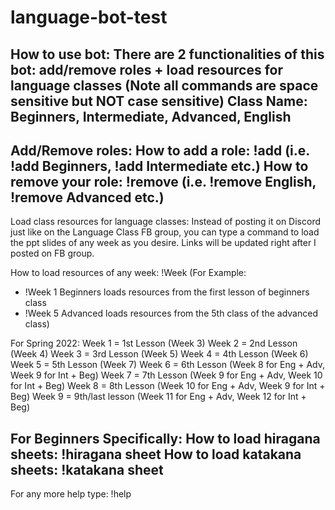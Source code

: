 # language-bot-test
How to use bot: 
There are 2 functionalities of this bot: add/remove roles + load resources for language classes
(Note all commands are space sensitive but NOT case sensitive)
Class Name: Beginners, Intermediate, Advanced, English
----------------------------------------------------------------------------------------------------------
Add/Remove roles:
How to add a role: !add <Class Name>  (i.e. !add Beginners, !add Intermediate etc.) 
How to remove your role: !remove <Class Name> (i.e. !remove English, !remove Advanced etc.) 
----------------------------------------------------------------------------------------------------------
Load class resources for language classes:
Instead of posting it on Discord just like on the Language Class FB group, you can type a command to load the ppt slides of any week as you desire. Links will be updated right after I posted on FB group.

How to load resources of any week: !Week <week number> <Class Name> 
(For Example:
 - !Week 1 Beginners loads resources from the first lesson of beginners class 
 - !Week 5 Advanced loads resources from the 5th class of the advanced class)

For Spring 2022:
Week 1 = 1st Lesson (Week 3)
Week 2 = 2nd Lesson (Week 4)
Week 3 = 3rd Lesson (Week 5)
Week 4 = 4th Lesson (Week 6)
Week 5 = 5th Lesson (Week 7)
Week 6 = 6th Lesson (Week 8 for Eng + Adv, Week 9 for Int + Beg)
Week 7 = 7th Lesson (Week 9 for Eng + Adv, Week 10 for Int + Beg)
Week 8 = 8th Lesson (Week 10 for Eng + Adv, Week 9 for Int + Beg)
Week 9 = 9th/last lesson (Week 11 for Eng + Adv, Week 12 for Int + Beg)

For Beginners Specifically: 
How to load hiragana sheets: !hiragana sheet
How to load katakana sheets: !katakana sheet
----------------------------------------------------------------------------------------------------------
For any more help type: !help 
